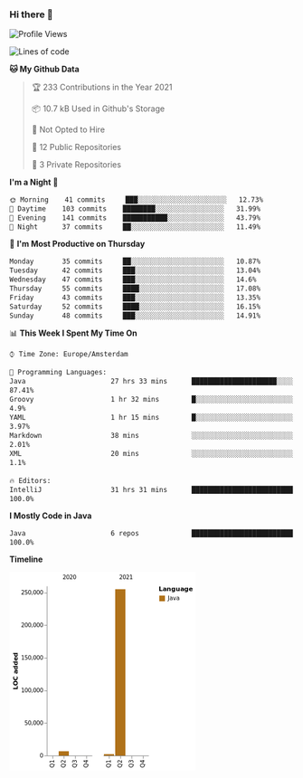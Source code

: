 ### Hi there 👋


<!--START_SECTION:waka-->
![Profile Views](http://img.shields.io/badge/Profile%20Views-0-blue)

![Lines of code](https://img.shields.io/badge/From%20Hello%20World%20I%27ve%20Written-264010%20lines%20of%20code-blue)

**🐱 My Github Data** 

> 🏆 233 Contributions in the Year 2021
 > 
> 📦 10.7 kB Used in Github's Storage 
 > 
> 🚫 Not Opted to Hire
 > 
> 📜 12 Public Repositories 
 > 
> 🔑 3 Private Repositories  
 > 
**I'm a Night 🦉** 

```text
🌞 Morning    41 commits     ███░░░░░░░░░░░░░░░░░░░░░░   12.73% 
🌆 Daytime    103 commits    ████████░░░░░░░░░░░░░░░░░   31.99% 
🌃 Evening    141 commits    ███████████░░░░░░░░░░░░░░   43.79% 
🌙 Night      37 commits     ██░░░░░░░░░░░░░░░░░░░░░░░   11.49%

```
📅 **I'm Most Productive on Thursday** 

```text
Monday       35 commits     ██░░░░░░░░░░░░░░░░░░░░░░░   10.87% 
Tuesday      42 commits     ███░░░░░░░░░░░░░░░░░░░░░░   13.04% 
Wednesday    47 commits     ███░░░░░░░░░░░░░░░░░░░░░░   14.6% 
Thursday     55 commits     ████░░░░░░░░░░░░░░░░░░░░░   17.08% 
Friday       43 commits     ███░░░░░░░░░░░░░░░░░░░░░░   13.35% 
Saturday     52 commits     ████░░░░░░░░░░░░░░░░░░░░░   16.15% 
Sunday       48 commits     ███░░░░░░░░░░░░░░░░░░░░░░   14.91%

```


📊 **This Week I Spent My Time On** 

```text
⌚︎ Time Zone: Europe/Amsterdam

💬 Programming Languages: 
Java                     27 hrs 33 mins      █████████████████████░░░░   87.41% 
Groovy                   1 hr 32 mins        █░░░░░░░░░░░░░░░░░░░░░░░░   4.9% 
YAML                     1 hr 15 mins        █░░░░░░░░░░░░░░░░░░░░░░░░   3.97% 
Markdown                 38 mins             ░░░░░░░░░░░░░░░░░░░░░░░░░   2.01% 
XML                      20 mins             ░░░░░░░░░░░░░░░░░░░░░░░░░   1.1%

🔥 Editors: 
IntelliJ                 31 hrs 31 mins      █████████████████████████   100.0%

```

**I Mostly Code in Java** 

```text
Java                     6 repos             █████████████████████████   100.0%

```


**Timeline**

![Chart not found](https://raw.githubusercontent.com/powercasgamer/powercasgamer/master/charts/bar_graph.png) 


<!--END_SECTION:waka-->
